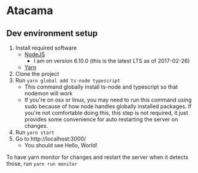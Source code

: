 # Atacama

## Dev environment setup

1. Install required software
    - [NodeJS](https://nodejs.org/en/)
        - I am on version 6.10.0 (this is the latest LTS as of 2017-02-26)
    - [Yarn](https://yarnpkg.com/en/docs/install)
2. Clone the project
3. Run `yarn global add ts-node typescript`
    - This command globally install ts-node and typescript so that nodemon will work
    - If you're on osx or linux, you may need to run this command using sudo because 
        of how node handles globally installed packages. If you're not comfortable 
        doing this, this step is not required, it just provides some convenience 
        for auto restarting the server on changes.
3. Run `yarn start`
4. Go to http://localhost:3000/
    - You should see Hello, World!
    
To have yarn monitor for changes and restart the server when it detects those, run `yarn run monitor`
